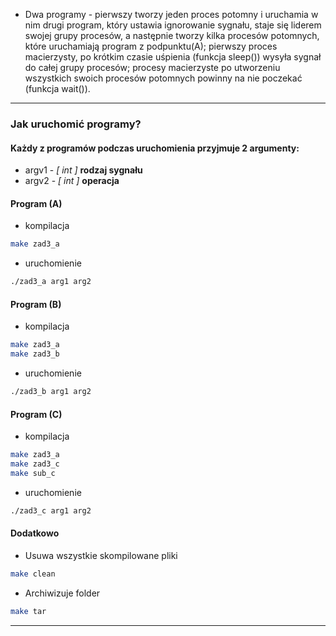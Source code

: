 - Dwa programy - pierwszy tworzy jeden proces potomny i uruchamia w nim drugi program, który ustawia ignorowanie sygnału, staje się liderem swojej grupy procesów, a następnie tworzy kilka procesów potomnych, które uruchamiają program z podpunktu(A); pierwszy proces macierzysty, po krótkim czasie uśpienia (funkcja sleep()) wysyła sygnał do całej grupy procesów; procesy macierzyste po utworzeniu wszystkich swoich procesów potomnych powinny na nie poczekać (funkcja wait()).
___________________________
### Jak uruchomić programy?
#### Każdy z programów podczas uruchomienia przyjmuje 2 argumenty:
- argv1 - *[ int ]* **rodzaj sygnału** 
- argv2 - *[ int ]* **operacja**

#### Program (A)
- kompilacja
```bash
make zad3_a
```
- uruchomienie
```bash
./zad3_a arg1 arg2
```

#### Program (B)
- kompilacja
```bash
make zad3_a
make zad3_b
```
- uruchomienie
```bash
./zad3_b arg1 arg2
```

#### Program (C)
- kompilacja
```bash
make zad3_a
make zad3_c
make sub_c
```
- uruchomienie
```bash
./zad3_c arg1 arg2
```

#### Dodatkowo 
- Usuwa wszystkie skompilowane pliki 
```bash 
make clean 
```
- Archiwizuje folder
```bash 
make tar
```
__________________________________